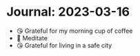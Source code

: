 # Journal: 2023-03-16

* 😘 Grateful for my morning cup of coffee
* 🧘 Meditate
* 😘 Grateful for living in a safe city

